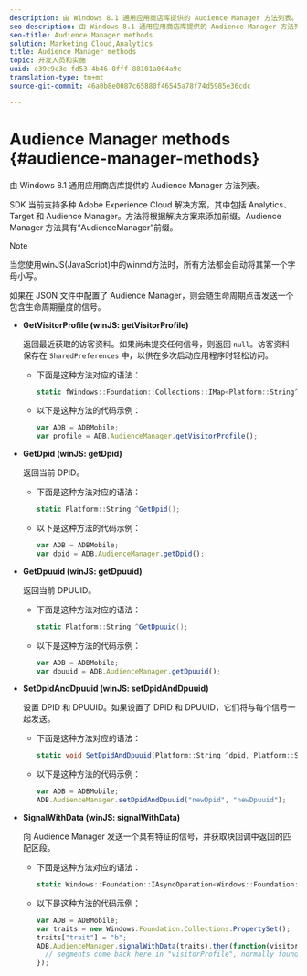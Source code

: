 ```yaml
---
description: 由 Windows 8.1 通用应用商店库提供的 Audience Manager 方法列表。
seo-description: 由 Windows 8.1 通用应用商店库提供的 Audience Manager 方法列表。
seo-title: Audience Manager methods
solution: Marketing Cloud,Analytics
title: Audience Manager methods
topic: 开发人员和实施
uuid: e39c9c3e-fd53-4b46-8fff-88101a064a9c
translation-type: tm+mt
source-git-commit: 46a0b8e0087c65880f46545a78f74d5985e36cdc

---
```



# Audience Manager methods {#audience-manager-methods}

由 Windows 8.1 通用应用商店库提供的 Audience Manager 方法列表。

SDK 当前支持多种 Adobe Experience Cloud 解决方案，其中包括 Analytics、Target 和 Audience Manager。方法将根据解决方案来添加前缀。Audience Manager 方法具有“AudienceManager”前缀。

>[!NOTE]
>
>当您使用winJS(JavaScript)中的winmd方法时，所有方法都会自动将其第一个字母小写。

如果在 JSON 文件中配置了 Audience Manager，则会随生命周期点击发送一个包含生命周期量度的信号。

* **GetVisitorProfile (winJS: getVisitorProfile)**

   返回最近获取的访客资料。如果尚未提交任何信号，则返回 `null`。访客资料保存在 `SharedPreferences` 中，以供在多次启动应用程序时轻松访问。

   * 下面是这种方法对应的语法：

      ```csharp
      static fWindows::Foundation::Collections::IMap<Platform::String^, Platform::Object^> ^GetVisitorProfile();
      ```

   * 以下是这种方法的代码示例：

      ```js
      var ADB = ADBMobile; 
      var profile = ADB.AudienceManager.getVisitorProfile();
      ```

* **GetDpid (winJS: getDpid)**

   返回当前 DPID。

   * 下面是这种方法对应的语法：

      ```csharp
      static Platform::String ^GetDpid();
      ```

   * 以下是这种方法的代码示例：

      ```js
      var ADB = ADBMobile; 
      var dpid = ADB.AudienceManager.getDpid();
      ```

* **GetDpuuid (winJS: getDpuuid)**

   返回当前 DPUUID。

   * 下面是这种方法对应的语法：

      ```csharp
      static Platform::String ^GetDpuuid();
      ```

   * 以下是这种方法的代码示例：

      ```js
      var ADB = ADBMobile; 
      var dpuuid = ADB.AudienceManager.getDpuuid();
      ```

* **SetDpidAndDpuuid (winJS: setDpidAndDpuuid)**

   设置 DPID 和 DPUUID。如果设置了 DPID 和 DPUUID，它们将与每个信号一起发送。

   * 下面是这种方法对应的语法：

      ```csharp
      static void SetDpidAndDpuuid(Platform::String ^dpid, Platform::String ^dpuuid); 
      ```

   * 以下是这种方法的代码示例：

      ```js
      var ADB = ADBMobile; 
      ADB.AudienceManager.setDpidAndDpuuid("newDpid", "newDpuuid");
      ```

* **SignalWithData (winJS: signalWithData)**

   向 Audience Manager 发送一个具有特征的信号，并获取块回调中返回的匹配区段。

   * 下面是这种方法对应的语法：

      ```csharp
      static Windows::Foundation::IAsyncOperation<Windows::Foundation::Collections::IMap<Platform::String^, Platform::Object> > ^SignalWithData(Windows::Foundation::Collections::IMap<Platform::String^, Platform::Object^> ^data);
      ```

   * 以下是这种方法的代码示例：

      ```js
      var ADB = ADBMobile; 
      var traits = new Windows.Foundation.Collections.PropertySet(); 
      traits["trait"] = "b"; 
      ADB.AudienceManager.signalWithData(traits).then(function(visitorProfile) { 
        // segments come back here in "visitorProfile", normally found in the "segs" object of your json 
      }); 
      ```

